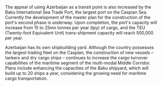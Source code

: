 
The appeal of using Azerbaijan as a transit point is also increased by the Baku International Sea Trade Port, the largest port on the Caspian Sea. Currently the development of the master plan for the construction of the port's second phase is underway. Upon completion, the port's capacity will increase from 15 to 25mn tonnes per year (tpy) of cargo, and the TEU (Twenty-foot Equivalent Unit) trans-shipment capacity will reach 500,000 per year.

Azerbaijan has its own shipbuilding yard. Although the country possesses the largest trading fleet on the Caspian, the construction of new vessels – tankers and dry cargo ships – continues to increase the cargo turnover capabilities of the maritime segment of the multi-modal Middle Corridor. Plans include enhancing the capacities of the Baku shipyard, which will build up to 20 ships a year, considering the growing need for maritime cargo transportation.